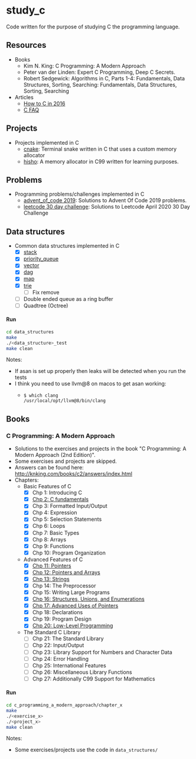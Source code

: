 # study_c

Code written for the purpose of studying C the programming language.

## Resources

- Books
  - Kim N. King: C Programming: A Modern Approach
  - Peter van der Linden: Expert C Programming, Deep C Secrets.
  - Robert Sedgewick: Algorithms in C, Parts 1-4: Fundamentals, Data Structures, Sorting, Searching: Fundamentals, Data Structures, Sorting, Searching
- Articles
  - [How to C in 2016](https://matt.sh/howto-c)
  - [C FAQ](http://c-faq.com/)

## Projects

- Projects implemented in C
    - [cnake](https://github.com/SourenP/cnake): Terminal snake written in C that uses a custom memory allocator
    - [hisho](https://github.com/SourenP/cnake): A memory allocator in C99 written for learning purposes.

## Problems

- Programming problems/challenges implemented in C
  - [advent_of_code 2019](https://github.com/SourenP/advent_of_code/tree/master/2019): Solutions to Advent Of Code 2019 problems.
  - [leetcode 30 day challenge](https://github.com/SourenP/leetcode/tree/master/30_day_challenge/solutions_c): Solutions to Leetcode April 2020 30 Day Challenge

## Data structures

- Common data structures implemented in C
    - [X] [stack](data_structures/stack.c)
    - [X] [priority_queue](data_structures/priority_queue.c)
    - [X] [vector](data_structures/vector.c)
    - [X] [dag](data_structures/dag.c)
    - [X] [map](data_structures/map.c)
    - [X] [trie](data_structures/trie.c)
      - [ ] Fix remove
    - [ ] Double ended queue as a ring buffer
    - [ ] Quadtree (Octree)

#### Run

```bash
cd data_structures
make
./<data_structure>_test
make clean
```

Notes:
- If asan is set up properly then leaks will be detected when you run the tests
- I think you need to use llvm@8 on macos to get asan working:
  - ```
    $ which clang
    /usr/local/opt/llvm@8/bin/clang
    ```

## Books

### C Programming: A Modern Approach

- Solutions to the exercises and projects in the book "C Programming: A Modern Approach (2nd Edition)".
- Some exercises and projects are skipped.
- Answers can be found here: http://knking.com/books/c2/answers/index.html
- Chapters:
    - Basic Features of C
        - [X] Chp 1: Introducing C
        - [X] [Chp 2: C fundamentals](c_programming_a_modern_approach/chapter_02)
        - [X] Chp 3: Formatted Input/Output
        - [X] Chp 4: Expression
        - [X] Chp 5: Selection Statements
        - [X] Chp 6: Loops
        - [X] Chp 7: Basic Types
        - [X] Chp 8: Arrays
        - [X] Chp 9: Functions
        - [X] Chp 10: Program Organization
    - Advanced Features of C
        - [X] [Chp 11: Pointers](c_programming_a_modern_approach/chapter_11)
        - [X] [Chp 12: Pointers and Arrays](c_programming_a_modern_approach/chapter_12)
        - [X] [Chp 13: Strings](c_programming_a_modern_approach/chapter_13)
        - [X] Chp 14: The Preprocessor
        - [X] Chp 15: Writing Large Programs
        - [X] [Chp 16: Structures, Unions, and Enumerations](c_programming_a_modern_approach/chapter_16)
        - [X] [Chp 17: Advanced Uses of Pointers](c_programming_a_modern_approach/chapter_17)
        - [X] Chp 18: Declarations
        - [X] Chp 19: Program Design
        - [X] [Chp 20: Low-Level Programming](c_programming_a_modern_approach/chapter_20)
    - The Standard C Library
        - [ ] Chp 21: The Standard Library
        - [ ] Chp 22: Input/Output
        - [ ] Chp 23: Library Support for Numbers and Character Data
        - [ ] Chp 24: Error Handling
        - [ ] Chp 25: International Features
        - [ ] Chp 26: Miscellaneous Library Functions
        - [ ] Chp 27: Additionally C99 Support for Mathematics

#### Run

```bash
cd c_programming_a_modern_approach/chapter_x
make
./<exercise_x>
./<project_x>
make clean
```

Notes:
  - Some exercises/projects use the code in `data_structures/`

